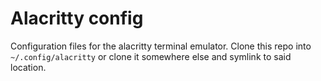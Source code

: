# Alacritty config

Configuration files for the alacritty terminal emulator. Clone this repo into
`~/.config/alacritty` or clone it somewhere else and symlink to said location.
